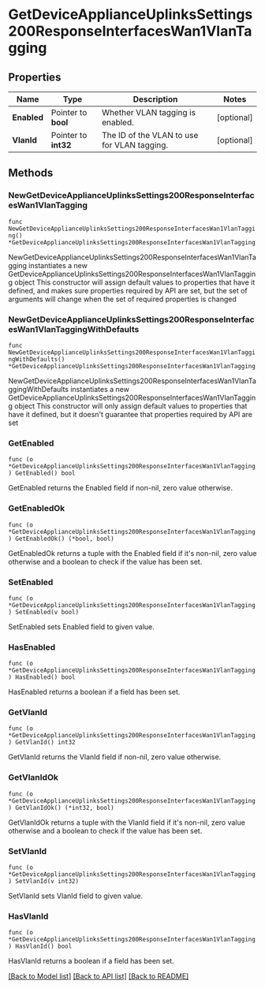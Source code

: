 # GetDeviceApplianceUplinksSettings200ResponseInterfacesWan1VlanTagging

## Properties

Name | Type | Description | Notes
------------ | ------------- | ------------- | -------------
**Enabled** | Pointer to **bool** | Whether VLAN tagging is enabled. | [optional] 
**VlanId** | Pointer to **int32** | The ID of the VLAN to use for VLAN tagging. | [optional] 

## Methods

### NewGetDeviceApplianceUplinksSettings200ResponseInterfacesWan1VlanTagging

`func NewGetDeviceApplianceUplinksSettings200ResponseInterfacesWan1VlanTagging() *GetDeviceApplianceUplinksSettings200ResponseInterfacesWan1VlanTagging`

NewGetDeviceApplianceUplinksSettings200ResponseInterfacesWan1VlanTagging instantiates a new GetDeviceApplianceUplinksSettings200ResponseInterfacesWan1VlanTagging object
This constructor will assign default values to properties that have it defined,
and makes sure properties required by API are set, but the set of arguments
will change when the set of required properties is changed

### NewGetDeviceApplianceUplinksSettings200ResponseInterfacesWan1VlanTaggingWithDefaults

`func NewGetDeviceApplianceUplinksSettings200ResponseInterfacesWan1VlanTaggingWithDefaults() *GetDeviceApplianceUplinksSettings200ResponseInterfacesWan1VlanTagging`

NewGetDeviceApplianceUplinksSettings200ResponseInterfacesWan1VlanTaggingWithDefaults instantiates a new GetDeviceApplianceUplinksSettings200ResponseInterfacesWan1VlanTagging object
This constructor will only assign default values to properties that have it defined,
but it doesn't guarantee that properties required by API are set

### GetEnabled

`func (o *GetDeviceApplianceUplinksSettings200ResponseInterfacesWan1VlanTagging) GetEnabled() bool`

GetEnabled returns the Enabled field if non-nil, zero value otherwise.

### GetEnabledOk

`func (o *GetDeviceApplianceUplinksSettings200ResponseInterfacesWan1VlanTagging) GetEnabledOk() (*bool, bool)`

GetEnabledOk returns a tuple with the Enabled field if it's non-nil, zero value otherwise
and a boolean to check if the value has been set.

### SetEnabled

`func (o *GetDeviceApplianceUplinksSettings200ResponseInterfacesWan1VlanTagging) SetEnabled(v bool)`

SetEnabled sets Enabled field to given value.

### HasEnabled

`func (o *GetDeviceApplianceUplinksSettings200ResponseInterfacesWan1VlanTagging) HasEnabled() bool`

HasEnabled returns a boolean if a field has been set.

### GetVlanId

`func (o *GetDeviceApplianceUplinksSettings200ResponseInterfacesWan1VlanTagging) GetVlanId() int32`

GetVlanId returns the VlanId field if non-nil, zero value otherwise.

### GetVlanIdOk

`func (o *GetDeviceApplianceUplinksSettings200ResponseInterfacesWan1VlanTagging) GetVlanIdOk() (*int32, bool)`

GetVlanIdOk returns a tuple with the VlanId field if it's non-nil, zero value otherwise
and a boolean to check if the value has been set.

### SetVlanId

`func (o *GetDeviceApplianceUplinksSettings200ResponseInterfacesWan1VlanTagging) SetVlanId(v int32)`

SetVlanId sets VlanId field to given value.

### HasVlanId

`func (o *GetDeviceApplianceUplinksSettings200ResponseInterfacesWan1VlanTagging) HasVlanId() bool`

HasVlanId returns a boolean if a field has been set.


[[Back to Model list]](../README.md#documentation-for-models) [[Back to API list]](../README.md#documentation-for-api-endpoints) [[Back to README]](../README.md)


